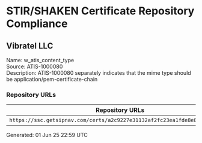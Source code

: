 # STIR/SHAKEN Certificate Repository Compliance

## Vibratel LLC

Name: w_atis_content_type\
Source: ATIS-1000080\
Description: ATIS-1000080 separately indicates that the mime type should be application/pem-certificate-chain
### Repository URLs

| Repository URLs | Not After |  Problems | Link |
|-----------------|-----------|-----------|------|
| `https://ssc.getsipnav.com/certs/a2c9227e31132af2fc23ea1fde8e8371790c4655` | 19&#160;Feb&#160;26&#160;17:11&#160;UTC | true | [view](../../REPOS/98889ff57cf46287a0f6780d139eba1e76a4e065/README.md) |


Generated: 01 Jun 25 22:59 UTC